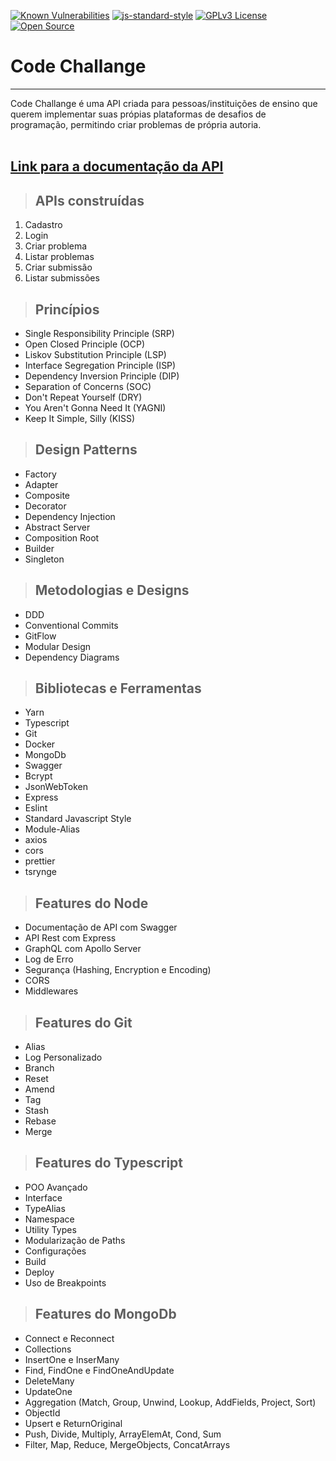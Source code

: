 [![Known Vulnerabilities](https://snyk.io/test/github/rmanguinho/clean-ts-api/badge.svg)](https://snyk.io/test/github/rmanguinho/clean-ts-api)
[![js-standard-style](https://img.shields.io/badge/code%20style-standard-brightgreen.svg)](http://standardjs.com)
[![GPLv3 License](https://img.shields.io/badge/License-GPL%20v3-yellow.svg)](https://opensource.org/licenses/)
[![Open Source](https://badges.frapsoft.com/os/v1/open-source.svg?v=103)](https://opensource.org/)

# **Code Challange**


---

Code Challange é uma API criada para pessoas/instituições de ensino que querem implementar suas própias plataformas de desafios de programação, permitindo criar problemas de própria autoria. 
<br /><br />


## [**Link para a documentação da API**](http://fordevs.herokuapp.com/api-docs)

> ## APIs construídas

1. Cadastro
2. Login
3. Criar problema
4. Listar problemas
5. Criar submissão
6. Listar submissões

> ## Princípios

* Single Responsibility Principle (SRP)
* Open Closed Principle (OCP)
* Liskov Substitution Principle (LSP)
* Interface Segregation Principle (ISP)
* Dependency Inversion Principle (DIP)
* Separation of Concerns (SOC)
* Don't Repeat Yourself (DRY)
* You Aren't Gonna Need It (YAGNI)
* Keep It Simple, Silly (KISS)

> ## Design Patterns

* Factory
* Adapter
* Composite
* Decorator
* Dependency Injection
* Abstract Server
* Composition Root
* Builder
* Singleton

> ## Metodologias e Designs

* DDD
* Conventional Commits
* GitFlow
* Modular Design
* Dependency Diagrams

> ## Bibliotecas e Ferramentas

* Yarn
* Typescript
* Git
* Docker
* MongoDb
* Swagger
* Bcrypt
* JsonWebToken
* Express
* Eslint
* Standard Javascript Style
* Module-Alias
* axios
* cors
* prettier
* tsrynge

> ## Features do Node

* Documentação de API com Swagger
* API Rest com Express
* GraphQL com Apollo Server
* Log de Erro
* Segurança (Hashing, Encryption e Encoding)
* CORS
* Middlewares


> ## Features do Git

* Alias
* Log Personalizado
* Branch
* Reset
* Amend
* Tag
* Stash
* Rebase
* Merge

> ## Features do Typescript

* POO Avançado
* Interface
* TypeAlias
* Namespace
* Utility Types
* Modularização de Paths
* Configurações
* Build
* Deploy
* Uso de Breakpoints

> ## Features do MongoDb

* Connect e Reconnect
* Collections
* InsertOne e InserMany
* Find, FindOne e FindOneAndUpdate
* DeleteMany
* UpdateOne
* Aggregation (Match, Group, Unwind, Lookup, AddFields, Project, Sort)
* ObjectId
* Upsert e ReturnOriginal
* Push, Divide, Multiply, ArrayElemAt, Cond, Sum
* Filter, Map, Reduce, MergeObjects, ConcatArrays